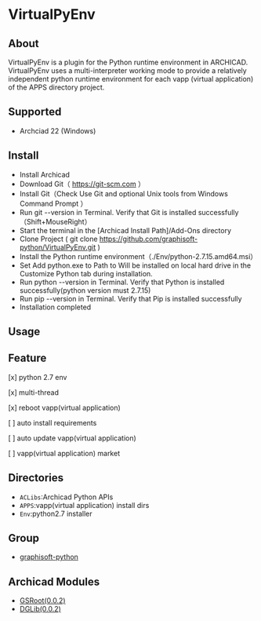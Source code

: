 # VirtualPyEnv

## About

VirtualPyEnv is a plugin for the Python runtime environment in ARCHICAD. VirtualPyEnv uses a multi-interpreter working mode to provide a relatively independent python runtime environment for each vapp (virtual application) of the APPS directory project.

## Supported

* Archciad 22 (Windows)

## Install

* Install Archicad 
* Download Git（ https://git-scm.com ）
* Install Git（Check Use Git and optional Unix tools from Windows Command Prompt ）
* Run git --version in Terminal. Verify that Git is installed successfully（Shift+MouseRight）
* Start the terminal in the [Archicad Install Path]/Add-Ons directory
* Clone Project ( git clone https://github.com/graphisoft-python/VirtualPyEnv.git )
* Install the Python runtime environment（./Env/python-2.7.15.amd64.msi）
* Set Add python.exe to Path to Will be installed on local hard drive in the Customize Python tab during installation.
* Run python --version in Terminal. Verify that Python is installed successfully(python version must 2.7.15)
* Run pip --version in Terminal. Verify that Pip is installed successfully
* Installation completed

## Usage



## Feature

 [x] python 2.7 env

 [x] multi-thread

 [x] reboot vapp(virtual application)

 [ ] auto install requirements

 [ ] auto update vapp(virtual application)

 [ ] vapp(virtual application) market

## Directories

* `ACLibs`:Archicad Python APIs
* `APPS`:vapp(virtual application) install dirs
* `Env`:python2.7 installer 

## Group

* [graphisoft-python](https://github.com/graphisoft-python)


## Archicad Modules

* [GSRoot(0.0.2)](https://github.com/graphisoft-python/GSRoot)
* [DGLib(0.0.2)](https://github.com/graphisoft-python/DGLib)

